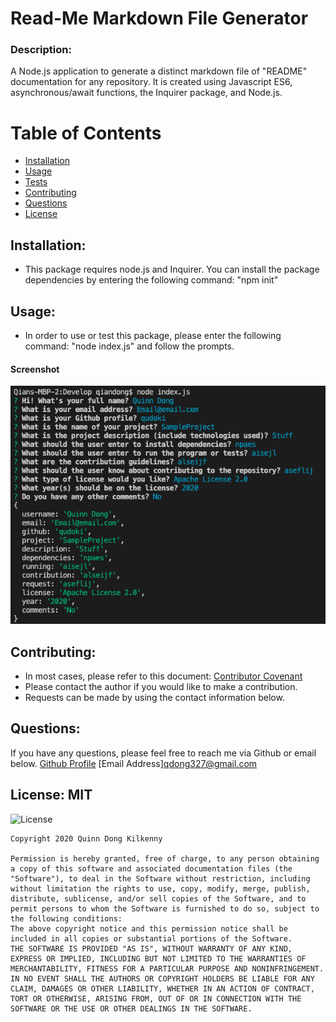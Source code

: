 # Read-Me Markdown File Generator

### Description: 
A Node.js application to generate a distinct markdown file of "README" documentation for any repository. It is created using Javascript ES6, asynchronous/await functions, the Inquirer package, and Node.js.

# Table of Contents 
- [Installation](https://github.com/qudoki/readmegenerator/blob/master/README.md#installation)
- [Usage](https://github.com/qudoki/readmegenerator/blob/master/README.md#usage)
- [Tests](https://github.com/qudoki/readmegenerator/blob/master/README.md#usage)
- [Contributing](https://github.com/qudoki/readmegenerator/blob/master/README.md#contributions)
- [Questions](https://github.com/qudoki/readmegenerator/blob/master/README.md#questions)
- [License](https://github.com/qudoki/readmegenerator/blob/master/README.md#license)

## Installation: 
- This package requires node.js and Inquirer. You can install the package dependencies by entering the following command: "npm init"

## Usage: 
- In order to use or test this package, please enter the following command: "node index.js" and follow the prompts.
#### Screenshot
![Example with Console Log Showing User Answers](Develop/assets/ExampleConsoleLog.png)

## Contributing: 
- In most cases, please refer to this document: [Contributor Covenant](https://www.contributor-covenant.org/) 
- Please contact the author if you would like to make a contribution.
- Requests can be made by using the contact information below.

## Questions: 
If you have any questions, please feel free to reach me via Github or email below.
[Github Profile](https://github.com/qudoki)
[Email Address]<qdong327@gmail.com>

## License: MIT 
![License](https://img.shields.io/badge/license-MIT-green")

    Copyright 2020 Quinn Dong Kilkenny 

    Permission is hereby granted, free of charge, to any person obtaining a copy of this software and associated documentation files (the "Software"), to deal in the Software without restriction, including without limitation the rights to use, copy, modify, merge, publish, distribute, sublicense, and/or sell copies of the Software, and to permit persons to whom the Software is furnished to do so, subject to the following conditions:
    The above copyright notice and this permission notice shall be included in all copies or substantial portions of the Software.
    THE SOFTWARE IS PROVIDED "AS IS", WITHOUT WARRANTY OF ANY KIND, EXPRESS OR IMPLIED, INCLUDING BUT NOT LIMITED TO THE WARRANTIES OF MERCHANTABILITY, FITNESS FOR A PARTICULAR PURPOSE AND NONINFRINGEMENT. IN NO EVENT SHALL THE AUTHORS OR COPYRIGHT HOLDERS BE LIABLE FOR ANY CLAIM, DAMAGES OR OTHER LIABILITY, WHETHER IN AN ACTION OF CONTRACT, TORT OR OTHERWISE, ARISING FROM, OUT OF OR IN CONNECTION WITH THE SOFTWARE OR THE USE OR OTHER DEALINGS IN THE SOFTWARE.
